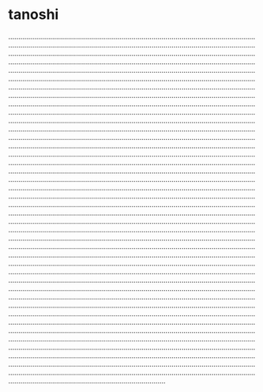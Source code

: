 # tanoshi
...........................................................................................................................................................................................................................................................................................................................................................................................................................................................................................................................................................................................................................................................................................................................................................................................................................................................................................................................................................................................................................................................................................................................................................................................................................................................................................................................................................................................................................................................................................................................................................................................................................................................................................................................................................................................................................................................................................................................................................................................................................................................................................................................................................................................................................................................................................................................................................................................................................................................................................................................................................................................................................................................................................................................................................................................................................................................................................................................................................................................................................................................................................................................................................................................................................................................................................................................................................................................................................................................................................................................................................................................................................................................................................................................................................................................................................................................................................................................................................................................................................................................................................................................................................................................................................................................................................................................................................................................................................................................................................................................................................................................................................................................................................................................................................................................................................................................................................................................................................................................................................................................................................................................................................................................................................................................................................................................................................................